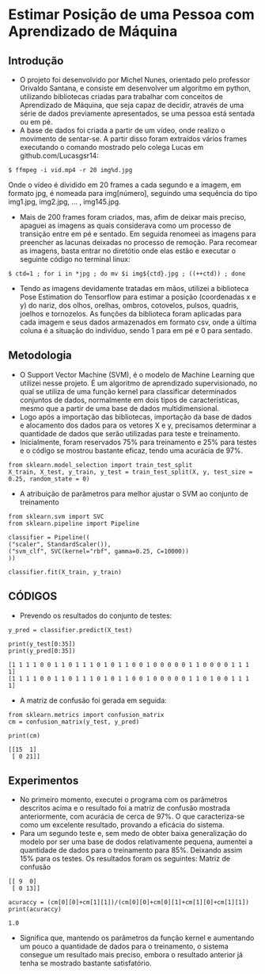 # Estimar Posição de uma Pessoa com Aprendizado de Máquina

## Introdução

* O projeto foi desenvolvido por Michel Nunes, orientado pelo professor Orivaldo Santana, e consiste em desenvolver um algorítmo em python,
utilizando bibliotecas criadas para trabalhar com conceitos de Aprendizado de Máquina, que seja capaz de decidir, através de uma série de
dados previamente apresentados, se uma pessoa está sentada ou em pé. 
* A base de dados foi criada a partir de um vídeo, onde realizo o movimento de sentar-se. A partir disso foram extraídos vários frames
executando o comando mostrado pelo colega Lucas em github.com/Lucasgsr14:
```
$ ffmpeg -i vid.mp4 -r 20 img%d.jpg

```
Onde o vídeo é dividido em 20 frames a cada segundo e a imagem, em formato jpg, é nomeada para img[número], seguindo uma sequência do tipo
img1.jpg, img2.jpg, ... , img145.jpg.
* Mais de 200 frames foram criados, mas, afim de deixar mais preciso, apaguei as imagens as quais considerava como um processo de transição
entre em pé e sentado. Em seguida renomeei as imagens para preencher as lacunas deixadas no processo de remoção. Para recomear as imagens,
basta entrar no diretótio onde elas estão e executar o seguinte código no terminal linux:
```
$ ctd=1 ; for i in *jpg ; do mv $i img${ctd}.jpg ; ((++ctd)) ; done

```
* Tendo as imagens devidamente tratadas em mãos, utilizei a biblioteca Pose Estimation do Tensorflow para estimar a posição (coordenadas
x e y) do nariz, dos olhos, orelhas, ombros, cotovelos, pulsos, quadris, joelhos e tornozelos. As funções da biblioteca foram aplicadas
para cada imagem e seus dados armazenados em formato csv, onde a última coluna é a situação do indivíduo, sendo 1 para em pé e 0 para
sentado.

## Metodologia 

* O Support Vector Machine (SVM), é o modelo de Machine Learning que utilizei nesse projeto. É um algoritmo de aprendizado supervisionado,
no qual se utiliza de uma função kernel para classificar determinados conjuntos de dados, normalmente em dois tipos de características,
mesmo que a partir de uma base de dados multidimensional.
* Logo após a importação das bibliotecas, importação da base de dados e alocamento dos dados para os vetores X e y, precisamos determinar
a quantidade de dados que serão utilizadas para teste e treinamento.
* Inicialmente, foram reservados 75% para treinamento e 25% para testes e o código se mostrou bastante eficaz, tendo uma acurácia de 97%.
```
from sklearn.model_selection import train_test_split
X_train, X_test, y_train, y_test = train_test_split(X, y, test_size = 0.25, random_state = 0)

```
* A atribuição de parâmetros para melhor ajustar o SVM ao conjunto de treinamento
```
from sklearn.svm import SVC
from sklearn.pipeline import Pipeline

classifier = Pipeline((
("scaler", StandardScaler()),
("svm_clf", SVC(kernel="rbf", gamma=0.25, C=10000))
))

classifier.fit(X_train, y_train)

```
## CÓDIGOS
* Prevendo os resultados do conjunto de testes:
```
y_pred = classifier.predict(X_test)

print(y_test[0:35])
print(y_pred[0:35])
```
```
[1 1 1 1 0 0 1 1 0 1 1 1 0 1 0 1 1 0 0 1 0 0 0 0 0 1 1 0 0 0 0 1 1 1 1]
[1 1 1 1 0 0 1 1 0 1 1 1 0 1 0 1 1 0 0 1 0 0 0 0 0 1 1 0 1 0 0 1 1 1 1]
```
* A matriz de confusão foi gerada em seguida:
```
from sklearn.metrics import confusion_matrix
cm = confusion_matrix(y_test, y_pred)

print(cm)
```
```
[[15  1]
 [ 0 21]]
```

## Experimentos 

* No primeiro momento, executei o programa com os parâmetros descritos acima e o resultado foi a matriz de confusão mostrada anteriormente,
com acurácia de cerca de 97%. O que caracteriza-se como um excelente resultado, provando a eficácia do sistema.
* Para um segundo teste e, sem medo de obter baixa generalização do modelo por ser uma base de dodos relativamente pequena, aumentei a
quantidade de dados para o treinamento para 85%. Deixando assim 15% para os testes. Os resultados foram os seguintes:
Matriz de confusão
```
[[ 9  0]
 [ 0 13]]
```
```
acuraccy = (cm[0][0]+cm[1][1])/(cm[0][0]+cm[0][1]+cm[1][0]+cm[1][1])
print(acuraccy)
```
```
1.0
```
* Significa que, mantendo os parâmetros da função kernel e aumentando um pouco a quantidade de dados para o treinamento, o sistema
consegue um resultado mais preciso, embora o resultado anterior já tenha se mostrado bastante satisfatório.
